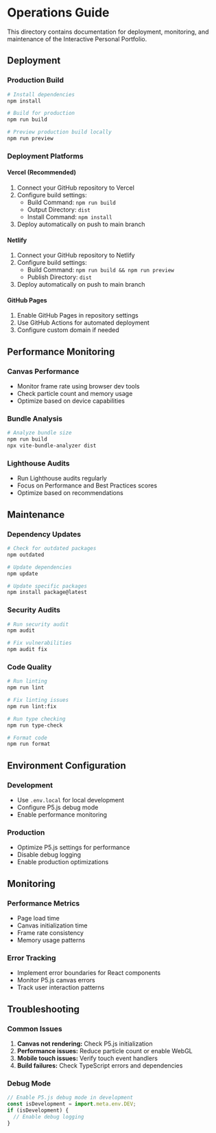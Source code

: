 # Operations Guide

This directory contains documentation for deployment, monitoring, and maintenance of the Interactive Personal Portfolio.

## Deployment

### Production Build
```bash
# Install dependencies
npm install

# Build for production
npm run build

# Preview production build locally
npm run preview
```

### Deployment Platforms

#### Vercel (Recommended)
1. Connect your GitHub repository to Vercel
2. Configure build settings:
   - Build Command: `npm run build`
   - Output Directory: `dist`
   - Install Command: `npm install`
3. Deploy automatically on push to main branch

#### Netlify
1. Connect your GitHub repository to Netlify
2. Configure build settings:
   - Build Command: `npm run build && npm run preview`
   - Publish Directory: `dist`
3. Deploy automatically on push to main branch

#### GitHub Pages
1. Enable GitHub Pages in repository settings
2. Use GitHub Actions for automated deployment
3. Configure custom domain if needed

## Performance Monitoring

### Canvas Performance
- Monitor frame rate using browser dev tools
- Check particle count and memory usage
- Optimize based on device capabilities

### Bundle Analysis
```bash
# Analyze bundle size
npm run build
npx vite-bundle-analyzer dist
```

### Lighthouse Audits
- Run Lighthouse audits regularly
- Focus on Performance and Best Practices scores
- Optimize based on recommendations

## Maintenance

### Dependency Updates
```bash
# Check for outdated packages
npm outdated

# Update dependencies
npm update

# Update specific packages
npm install package@latest
```

### Security Audits
```bash
# Run security audit
npm audit

# Fix vulnerabilities
npm audit fix
```

### Code Quality
```bash
# Run linting
npm run lint

# Fix linting issues
npm run lint:fix

# Run type checking
npm run type-check

# Format code
npm run format
```

## Environment Configuration

### Development
- Use `.env.local` for local development
- Configure P5.js debug mode
- Enable performance monitoring

### Production
- Optimize P5.js settings for performance
- Disable debug logging
- Enable production optimizations

## Monitoring

### Performance Metrics
- Page load time
- Canvas initialization time
- Frame rate consistency
- Memory usage patterns

### Error Tracking
- Implement error boundaries for React components
- Monitor P5.js canvas errors
- Track user interaction patterns

## Troubleshooting

### Common Issues
1. **Canvas not rendering:** Check P5.js initialization
2. **Performance issues:** Reduce particle count or enable WebGL
3. **Mobile touch issues:** Verify touch event handlers
4. **Build failures:** Check TypeScript errors and dependencies

### Debug Mode
```javascript
// Enable P5.js debug mode in development
const isDevelopment = import.meta.env.DEV;
if (isDevelopment) {
  // Enable debug logging
}
```

